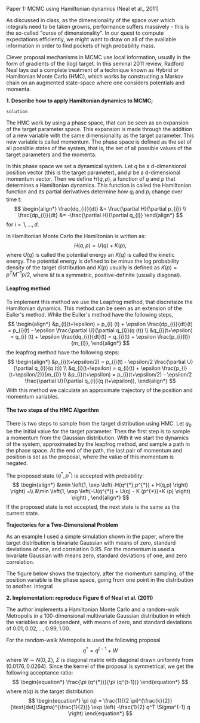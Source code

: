 Paper 1: MCMC using Hamiltonian dynamics (Neal et al., 2011)

As discussed in class, as the dimensionality of the space over which integrals need to be taken growns, performance suffers massively - this is the so-called "curse of dimensionality". In our quest to compute expectations efficiently, we might want to draw on all of the available information in order to find pockets of high probability mass.

Clever proposal mechanisms in MCMC use local information, usually in the form of gradients of the (log) target. In this seminal 2011 review, Radford Neal lays out a complete treatment of a technique known as Hybrid or Hamiltonian Monte Carlo (HMC), which works by constructing a Markov chain on an augmented state-space where one considers potentials and momenta.

**1. Describe how to apply Hamiltonian dynamics to MCMC;**

`solution`

The HMC work by using a phase space, that can be seen as an expansion of the target parameter space. This expansion is made through the addition of a new variable with the same dimensionality as the target parameter. This new variable is called momentum. The phase space is defined as the set of all possible states of the system, that is, the set of all possible values of the target parameters and the momenta. 

In this phase space we set a dynamical system. Let $q$ be a d-dimensional position vector (this is the target parameter), and $p$ be a d-dimensional momentum vector. Then we define $H (q,p)$, a function of $q$ and $p$ that determines a Hamiltonian dynamics. This function is called the Hamiltonian function and its partial derivatives determine how $q_{i}$ and $p_{i}$ change over time $t$:
$$
\begin{align*}
\frac{dq_{i}}{dt} &= \frac{\partial H}{\partial p_{i}} \\
\frac{dp_{i}}{dt} &= -\frac{\partial H}{\partial q_{i}}
\end{align*}
$$
for $i = 1, \dots, d$.

In Hamiltonian Monte Carlo the Hamiltonian is written as:
$$
\begin{equation*}
	H(q,p) = U(q) + K(p),
\end{equation*}
$$
where $U (q)$ is called the potential energy an $K (q)$ is called the kinetic energy. The potential energy is defined to be minus the log probability density of the target distribution and $K (p)$ usually is defined as $K (p) = p^{T} M^{-1}p/2$, where $M$ is a symmetric, positive-definite (usually diagonal).

#### Leapfrog method

To implement this method we use the Leapfrog method, that discretaize the Hamiltonian dynamics. This method can be seen as an extension of the Euller's method. While the Euller's method have the following steps,
$$
\begin{align*}
	&p_{i}(t+\epsilon) = p_{i} (t) + \epsilon \frac{dp_{i}}{dt}(t) = p_{i}(t) - \epsilon \frac{\partial U}{\partial q_{i}}(q (t)) \\
	&q_{i}(t+\epsilon) = q_{i} (t) + \epsilon \frac{dq_{i}}{dt}(t) = q_{i}(t) + \epsilon \frac{p_{i}(t)}{m_{i}},
\end{align*}
$$
the leapfrog method have the following steps:
$$
\begin{align*}
	&p_{i}(t+\epsilon/2) = p_{i}(t) - \epsilon/2 \frac{\partial U}{\partial q_{i}}(q (t)) \\
	&q_{i}(t+\epsilon) = q_{i}(t) + \epsilon \frac{p_{i}(t+\epsilon/2)}{m_{i}} \\
	&p_{i}(t+\epsilon)  = p_{i}(t+\epsilon/2) - \epsilon/2 \frac{\partial U}{\partial q_{i}}(q (t+\epsilon)),
\end{align*}
$$
With this method we calculate an approximate trajectory of the position and momentum variables.

#### The two steps of the HMC Algorithm
There is two steps to sample from the target distribution using HMC. Let $q_{0}$ be the initial value for the target parameter. Then the first step is to sample a momentum from the Gaussian distribution. With it we start the dynamics of the system, approximated by the leapfrog method, and sample a path in the phase space. At the end of the path, the last pair of momentum and position is set as the proposal, where the value of this momentum is negated. 

The proposed state $(q^{*},p ^{*})$ is accepted with probability:
$$
\begin{align*}
	&\min \left(1, \exp \left(-H(q^{*},p^{*}) + H(q,p) \right) \right) =\\
	&\min \left(1, \exp \left(-U(q^{*}) + U(q) - K (p^{*})+K (p) \right) \right) ,
\end{align*}
$$
If the proposed state is not accepted, the next state is the same as the current state.


**Trajectories for a Two-Dimensional Problem** 

As an example I used a simple simulation shown in the paper, where the target distribution is bivariate Gaussian with means of zero, standard deviations of one, and correlation 0.95. For the momentum is used a bivariate Gaussian with means zero, standard deviations of one, and zero correlation. 

The figure below shows the trajectory, after the momentum sampling, of the position variable is the phase space, going from one point in the distribution to another. 
integral

**2. Implementation: reproduce Figure 6 of Neal et al. (2011)** 

The author implements a Hamiltonian Monte Carlo and a random-walk Metropolis in a 100-dimensional multivariate Gaussian distribution in which the variables are independent, with means of zero, and standard deviations of $0.01, 0.02, \dots, 0.99, 1.00$.

For the random-walk Metropolis is used the following proposal
$$
\begin{equation*}
	q^{*} = q^{t-1} + W
\end{equation*}
$$
where $W \sim N(0, \Sigma)$, $\Sigma$ is diagonal matrix with diagonal drawn uniformly from $(0.0176, 0.0264)$. Since the kernel of the proposal is symmetrical, we get the following acceptance ratio:
$$
\begin{equation*}
	\frac{\pi (q^{*})}{\pi (q^{t-1})}
\end{equation*}
$$
where $\pi (q)$ is the target distribution:
$$
\begin{equation*}
	\pi (q) = \frac{1}{(2 \pi)^{\frac{k}{2}} (\text{det}\Sigma)^{\frac{1}{2}}} \exp \left( -\frac{1}{2} q^T \Sigma^{-1} q \right)
\end{equation*}
$$

